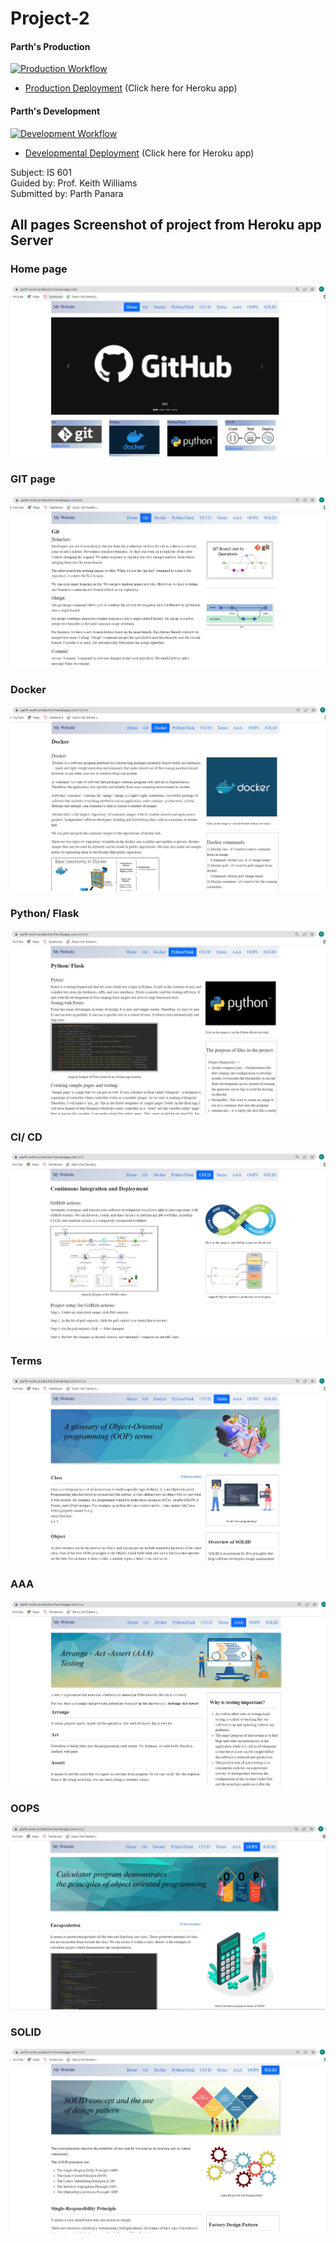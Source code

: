 # Project-2
#### Parth's Production

[![Production Workflow](https://github.com/parth-panara/Parth_Project_IS601/actions/workflows/prod.yml/badge.svg)](https://github.com/parth-panara/Parth_Project_IS601/actions/workflows/prod.yml)

* [Production Deployment](https://parth-work-production.herokuapp.com/)   (Click here for Heroku app)
#### Parth's Development

[![Development Workflow](https://github.com/parth-panara/Parth_Project_IS601/actions/workflows/dev.yml/badge.svg)](https://github.com/parth-panara/Parth_Project_IS601/actions/workflows/dev.yml)

* [Developmental Deployment](https://parth-work-development.herokuapp.com/)  (Click here for Heroku app)

Subject: IS 601\
Guided by: Prof. Keith Williams\
Submitted by: Parth Panara

## All pages Screenshot of project from Heroku app Server

### Home page 
![Running Program](https://github.com/parth-panara/Parth_Project_IS601/blob/master/app/static/images/home.jpg)

### GIT page
![Running Program](https://github.com/parth-panara/Parth_Project_IS601/blob/master/app/static/images/Git.jpg)

### Docker
![Running Program](https://github.com/parth-panara/Parth_Project_IS601/blob/master/app/static/images/Docker.jpg)

### Python/ Flask
![Running Program](https://github.com/parth-panara/Parth_Project_IS601/blob/master/app/static/images/python.jpg)

### CI/ CD
![Running Program](https://github.com/parth-panara/Parth_Project_IS601/blob/master/app/static/images/ci-cd.jpg)

### Terms
![Running Program](https://github.com/parth-panara/Parth_Project_IS601/blob/master/app/static/images/terms.jpg)

### AAA
![Running Program](https://github.com/parth-panara/Parth_Project_IS601/blob/master/app/static/images/aaa.jpg)

### OOPS
![Running Program](https://github.com/parth-panara/Parth_Project_IS601/blob/master/app/static/images/oops.jpg)

### SOLID
![Running Program](https://github.com/parth-panara/Parth_Project_IS601/blob/master/app/static/images/Solid.jpg)
